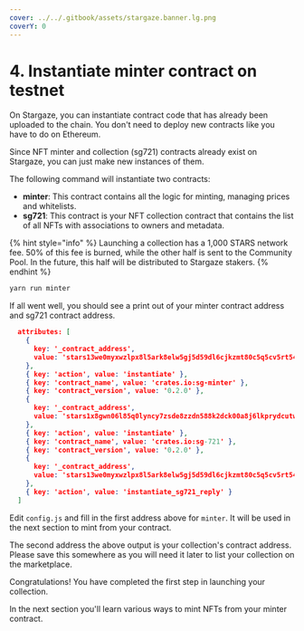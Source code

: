 ```yaml
---
cover: ../../.gitbook/assets/stargaze.banner.lg.png
coverY: 0
---
```


# 4. Instantiate minter contract on testnet

On Stargaze, you can instantiate contract code that has already been uploaded to the chain. You don't need to deploy new contracts like you have to do on Ethereum.

Since NFT minter and collection (sg721) contracts already exist on Stargaze, you can just make new instances of them.

The following command will instantiate two contracts:

* **minter**: This contract contains all the logic for minting, managing prices and whitelists.
* **sg721**: This contract is your NFT collection contract that contains the list of all NFTs with associations to owners and metadata.

{% hint style="info" %}
Launching a collection has a 1,000 STARS network fee. 50% of this fee is burned, while the other half is sent to the Community Pool. In the future, this half will be distributed to Stargaze stakers.
{% endhint %}

```bash
yarn run minter
```

If all went well, you should see a print out of your minter contract address and sg721 contract address.&#x20;

```json
  attributes: [
    {
      key: '_contract_address',
      value: 'stars13we0myxwzlpx8l5ark8elw5gj5d59dl6cjkzmt80c5q5cv5rt54qm2r0mx'
    },
    { key: 'action', value: 'instantiate' },
    { key: 'contract_name', value: 'crates.io:sg-minter' },
    { key: 'contract_version', value: '0.2.0' },
    {
      key: '_contract_address',
      value: 'stars1x8gwn06l85q0lyncy7zsde8zzdn588k2dck00a8j6lkprydcutwq0uyaaw'
    },
    { key: 'action', value: 'instantiate' },
    { key: 'contract_name', value: 'crates.io:sg-721' },
    { key: 'contract_version', value: '0.2.0' },
    {
      key: '_contract_address',
      value: 'stars13we0myxwzlpx8l5ark8elw5gj5d59dl6cjkzmt80c5q5cv5rt54qm2r0mx'
    },
    { key: 'action', value: 'instantiate_sg721_reply' }
  ]
```

Edit `config.js` and fill in the first address above for `minter`. It will be used in the next section to mint from your contract.

The second address the above output is your collection's contract address. Please save this somewhere as you will need it later to list your collection on the marketplace.

Congratulations! You have completed the first step in launching your collection.

In the next section you'll learn various ways to mint NFTs from your minter contract.
